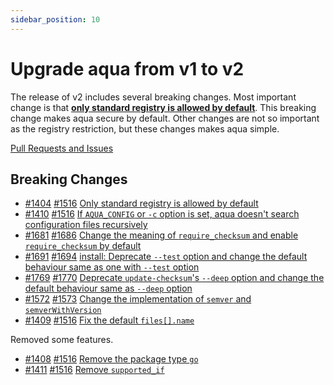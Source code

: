 ```yaml
---
sidebar_position: 10
---
```


# Upgrade aqua from v1 to v2

The release of v2 includes several breaking changes.
Most important change is that [**only standard registry is allowed by default**](only-standard-registry-is-allowed-by-default.md).
This breaking change makes aqua secure by default.
Other changes are not so important as the registry restriction, but these changes makes aqua simple.

[Pull Requests and Issues](https://github.com/aquaproj/aqua/milestone/96?closed=1)

## Breaking Changes

- [#1404](https://github.com/aquaproj/aqua/issues/1404) [#1516](https://github.com/aquaproj/aqua/pull/1516) [Only standard registry is allowed by default](only-standard-registry-is-allowed-by-default.md)
- [#1410](https://github.com/aquaproj/aqua/issues/1410) [#1516](https://github.com/aquaproj/aqua/pull/1516) [If `AQUA_CONFIG` or `-c` option is set, aqua doesn't search configuration files recursively](aqua-config.md)
- [#1681](https://github.com/aquaproj/aqua/issues/1681) [#1686](https://github.com/aquaproj/aqua/pull/1686) [Change the meaning of `require_checksum` and enable `require_checksum` by default](enable-require_checksum-by-default.md)
- [#1691](https://github.com/aquaproj/aqua/issues/1691) [#1694](https://github.com/aquaproj/aqua/pull/1694) [install: Deprecate `--test` option and change the default behaviour same as one with `--test` option](deprecate-install-test-option.md)
- [#1769](https://github.com/aquaproj/aqua/issues/1769) [#1770](https://github.com/aquaproj/aqua/pull/1770) [Deprecate `update-checksum`'s `--deep` option and change the default behaviour same as `--deep` option](deprecate-update-checksum-deep-option.md)
- [#1572](https://github.com/aquaproj/aqua/pull/1572) [#1573](https://github.com/aquaproj/aqua/issues/1573) [Change the implementation of `semver` and `semverWithVersion`](change-semver.md)
- [#1409](https://github.com/aquaproj/aqua/issues/1409) [#1516](https://github.com/aquaproj/aqua/pull/1516) [Fix the default `files[].name`](fix-default-files-name.md)

Removed some features.

- [#1408](https://github.com/aquaproj/aqua/issues/1408) [#1516](https://github.com/aquaproj/aqua/pull/1516) [Remove the package type `go`](remove-type-go.md)
- [#1411](https://github.com/aquaproj/aqua/issues/1411) [#1516](https://github.com/aquaproj/aqua/pull/1516) [Remove `supported_if`](remove-supported_if.md)
